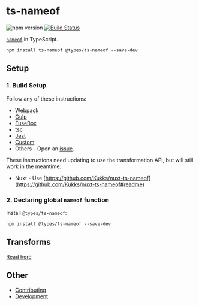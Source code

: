 ﻿# ts-nameof

![npm version](https://img.shields.io/npm/v/@typescript-nameof/nameof)
[![Build Status](https://ci.nuth.ch/api/badges/typescript-nameof/nameof/status.svg)](https://ci.nuth.ch/typescript-nameof/nameof)

[`nameof`](https://msdn.microsoft.com/en-us/library/dn986596.aspx) in TypeScript.

```
npm install ts-nameof @types/ts-nameof --save-dev
```

## Setup

### 1. Build Setup

Follow any of these instructions:

- [Webpack](https://github.com/typescript-nameof/nameof/blob/master/packages/nameof/setup/webpack.md)
- [Gulp](https://github.com/typescript-nameof/nameof/blob/master/packages/nameof/setup/gulp.md)
- [FuseBox](https://github.com/typescript-nameof/nameof/blob/master/packages/nameof/setup/fusebox.md)
- [tsc](https://github.com/typescript-nameof/nameof/blob/master/packages/nameof/setup/tsc.md)
- [Jest](https://github.com/typescript-nameof/nameof/blob/master/packages/nameof/setup/jest.md)
- [Custom](https://github.com/typescript-nameof/nameof/blob/master/packages/nameof/setup/custom.md)
- Others - Open an [issue](https://github.com/typescript-nameof/nameof/issues).

These instructions need updating to use the transformation API, but will still work in the meantime:

- Nuxt - Use [https://github.com/Kukks/nuxt-ts-nameof](https://github.com/Kukks/nuxt-ts-nameof#readme)

### 2. Declaring global `nameof` function

Install `@types/ts-nameof`:

```
npm install @types/ts-nameof --save-dev
```

## Transforms

[Read here](https://github.com/typescript-nameof/nameof/blob/master/README.md)

## Other

- [Contributing](https://github.com/typescript-nameof/nameof/blob/master/CONTRIBUTING.md)
- [Development](https://github.com/typescript-nameof/nameof/blob/master/DEVELOPMENT.md)
